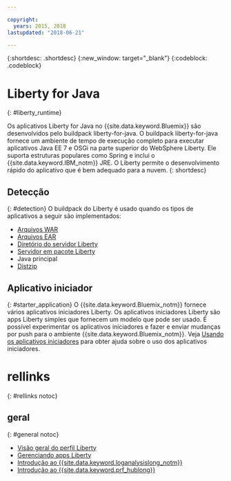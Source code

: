 ```yaml
---

copyright:
  years: 2015, 2018
lastupdated: "2018-06-21"

---
```


{:shortdesc: .shortdesc}
{:new_window: target="_blank"}
{:codeblock: .codeblock}

# Liberty for Java
{: #liberty_runtime}

Os aplicativos Liberty for Java no {{site.data.keyword.Bluemix}} são desenvolvidos pelo buildpack liberty-for-java. O
buildpack liberty-for-java fornece um ambiente de tempo de execução completo para executar aplicativos Java EE 7 e OSGi na parte superior do WebSphere Liberty. Ele suporta estruturas populares como Spring e inclui o {{site.data.keyword.IBM_notm}} JRE. O Liberty permite o desenvolvimento rápido do aplicativo que é bem adequado para a nuvem.
{: shortdesc}

## Detecção
{: #detection}
O buildpack do Liberty é usado quando os tipos de aplicativos a seguir são implementados:
* [Arquivos WAR](optionsForPushing.html#stand_alone_apps)
* [Arquivos
EAR](optionsForPushing.html#stand_alone_apps)
* [Diretório do servidor Liberty](optionsForPushing.html#server_directory)
* [Servidor em pacote Liberty](optionsForPushing.html#packaged_server)
* Java principal
* [Distzip](https://github.com/cloudfoundry/ibm-websphere-liberty-buildpack/blob/master/docs/container-distZip.md)

## Aplicativo iniciador
{: #starter_application}
O {{site.data.keyword.Bluemix_notm}} fornece vários aplicativos iniciadores Liberty.  Os aplicativos iniciadores Liberty são apps Liberty simples que fornecem um modelo que pode ser usado. É possível experimentar os aplicativos iniciadores e fazer e enviar mudanças por push para o ambiente {{site.data.keyword.Bluemix_notm}}.  Veja [Usando os aplicativos iniciadores](../common/starter_app_usage.html) para obter ajuda sobre o uso dos aplicativos iniciadores.

# rellinks
{: #rellinks notoc}
## geral
{: #general notoc}
* [Visão geral do perfil Liberty](http://www-01.ibm.com/support/knowledgecenter/SSAW57_8.5.5/com.ibm.websphere.wlp.nd.doc/ae/cwlp_about.html)
* [Gerenciando apps Liberty](../common/app_mng.html#Utilities)
* [ Introdução ao  {{site.data.keyword.loganalysislong_notm}} ](/docs/services/CloudLogAnalysis/index.html)
* [ Introdução ao  {{site.data.keyword.prf_hublong}} ](/docs/services/AvailabilityMonitoring/index.html)
